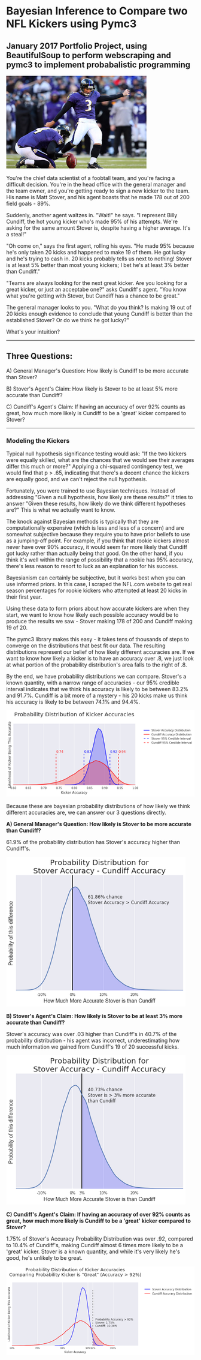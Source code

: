 # Bayesian Inference to Compare two NFL Kickers using Pymc3

## January 2017 Portfolio Project, using BeautifulSoup to perform webscraping and pymc3 to implement probabalistic programming

![Matt Stover](assets/matt_stover.jpeg "Matt Stover")

You're the chief data scientist of a foobtall team, and you're facing a difficult decision. You're in the head office with the general manager and the team owner, and you're getting ready to sign a new kicker to the team. His name is Matt Stover, and his agent boasts that he made 178 out of 200 field goals - 89%.

Suddenly, another agent waltzes in. "Wait!" he says. "I represent Billy Cundiff, the hot young kicker who's made 95% of his attempts. We're asking for the same amount Stover is, despite having a higher average. It's a steal!"

"Oh come on," says the first agent, rolling his eyes. "He made 95% because he's only taken 20 kicks and happened to make 19 of them. He got lucky and he's trying to cash in. 20 kicks probably tells us next to nothing! Stover is at least 5% better than most young kickers; I bet he's at least 3% better than Cundiff."

"Teams are always looking for the next great kicker. Are you looking for a great kicker, or just an acceptabe one?" asks Cundiff's agent. "You know what you're getting with Stover, but Cundiff has a chance to be great."

The general manager looks to you. "What do you think? Is making 19 out of 20 kicks enough evidence to conclude that young Cundiff is better than the established Stover? Or do we think he got lucky?"

What's your intuition?

---

## Three Questions:

A) General Manager's Question: How likely is Cundiff to be more accurate than Stover?

B) Stover's Agent's Claim: How likely is Stover to be at least 5% more accurate than Cundiff?

C) Cundiff's Agent's Claim: If having an accuracy of over 92% counts as great, how much more likely is Cundiff to be a 'great' kicker compared to Stover?

---

### Modeling the Kickers

Typical null hypothesis significance testing would ask: "If the two kickers were equally skilled, what are the chances that we would see their averages differ this much or more?" Applying a chi-squared contingency test, we would find that p > .65, indicating that there's a decent chance the kickers are equally good, and we can't reject the null hypothesis.

Fortunately, you were trained to use Bayesian techniques. Instead of addressing "Given a null hypothesis, how likely are these results?" it tries to answer "Given these results, how likely do we think different hypotheses are?" This is what we actually want to know.

The knock against Bayesian methods is typically that they are computationally expensive (which is less and less of a concern) and are somewhat subjective because they require you to have prior beliefs to use as a jumping-off point. For example, if you think that rookie kickers almost never have over 90% accuracy, it would seem far more likely that Cundiff got lucky rather than actually being that good. On the other hand, if you think it's well within the range of possibility that a rookie has 95% accuracy, there's less reason to resort to luck as an explanation for his success.

Bayesianism can certainly be subjective, but it works best when you can use informed priors. In this case, I scraped the NFL.com website to get real season percentages for rookie kickers who attempted at least 20 kicks in their first year.

Using these data to form priors about how accurate kickers are when they start, we want to know how likely each possible accuracy would be to produce the results we saw - Stover making 178 of 200 and Cundiff making 19 of 20. 

The pymc3 library makes this easy - it takes tens of thousands of steps to converge on the distributions that best fit our data. The resulting distributions represent our belief of how likely different accuracies are. If we want to know how likely a kicker is to have an accuracy over .8, we just look at what portion of the probability distribution's area falls to the right of .8.   

By the end, we have probability distributions we can compare.  Stover's a known quantity, with a narrow range of accuracies - our 95% credible interval indicates that we think his accuracy is likely to be between 83.2% and 91.7%.  Cundiff is a bit more of a mystery - his 20 kicks make us think his accuracy is likely to be between 74.1% and 94.4%.

![alt text](assets/AccuracyProbabilityDistributions.png "Kicker Accuracy Probability Distributions")

Because these are bayesian probability distributions of how likely we think different accuracies are, we can answer our 3 questions directly.  

**A) General Manager's Question: How likely is Stover to be more accurate than Cundiff?**

61.9% of the probability distribution has Stover's accuracy higher than Cundiff's. 

![alt text](assets/deltaDistribution_0.png "Kicker Accuracy Probability Distributions")

**B) Stover's Agent's Claim: How likely is Stover to be at least 3% more accurate than Cundiff?**

Stover's accuracy was over .03 higher than Cundiff's in 40.7% of the probability distribution - his agent was incorrect, underestimating how much information we gained from Cundiff's 19 of 20 successful kicks.

![alt text](assets/deltaDistribution_03.png "Kicker Accuracy Probability Distributions")

**C) Cundiff's Agent's Claim: If having an accuracy of over 92% counts as great, how much more likely is Cundiff to be a 'great' kicker compared to Stover?**

1.75% of Stover's Accuracy Probability Distribution was over .92, compared to 10.4% of Cundiff's, making Cundiff almost 6 times more likely to be a 'great' kicker. Stover is a known quantity, and while it's very likely he's good, he's unlikely to be great. 

![alt text](assets/AccuracyProbabilityDistributions_92.png "Kicker Accuracy Probability Distributions")

